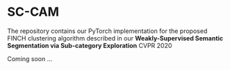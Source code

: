 # SC-CAM

The repository contains our PyTorch implementation  for the proposed FINCH clustering algorithm described in our **Weakly-Supervised Semantic Segmentation via Sub-category Exploration** CVPR 2020

Coming soon ...
